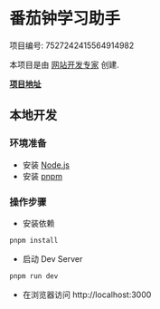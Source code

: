 # 番茄钟学习助手

项目编号: 7527242415564914982

本项目是由 [网站开发专家](https://space.coze.cn/) 创建.

[**项目地址**](https://space.coze.cn/task/7527242415564914982)

## 本地开发

### 环境准备

- 安装 [Node.js](https://nodejs.org/en)
- 安装 [pnpm](https://pnpm.io/installation)

### 操作步骤

- 安装依赖

```sh
pnpm install
```

- 启动 Dev Server

```sh
pnpm run dev
```

- 在浏览器访问 http://localhost:3000

